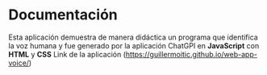 # Documentación
Esta aplicación demuestra de manera didáctica un programa que identifica la voz humana y fue generado por la aplicación ChatGPI en **JavaScript** con **HTML** y **CSS**
Link de la aplicación (https://guillermoitic.github.io/web-app-voice/)
